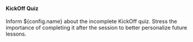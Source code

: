 #### KickOff Quiz

Inform ${config.name} about the incomplete KickOff quiz. Stress the importance of completing it after the session to better personalize future lessons.
